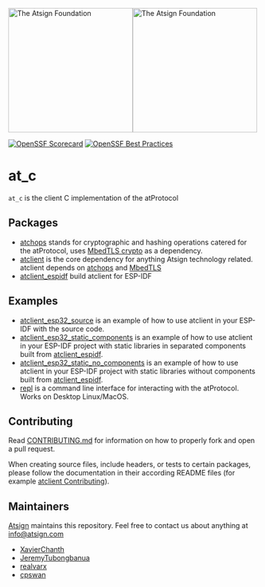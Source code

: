 <a href="https://atsign.com#gh-light-mode-only"><img width=250px src="https://atsign.com/wp-content/uploads/2022/05/atsign-logo-horizontal-color2022.svg#gh-light-mode-only" alt="The Atsign Foundation"></a><a href="https://atsign.com#gh-dark-mode-only"><img width=250px src="https://atsign.com/wp-content/uploads/2023/08/atsign-logo-horizontal-reverse2022-Color.svg#gh-dark-mode-only" alt="The Atsign Foundation"></a>

[![OpenSSF Scorecard](https://api.securityscorecards.dev/projects/github.com/atsign-foundation/at_c/badge)](https://api.securityscorecards.dev/projects/github.com/atsign-foundation/at_c)
[![OpenSSF Best Practices](https://www.bestpractices.dev/projects/8138/badge)](https://www.bestpractices.dev/projects/8138)

# at_c

`at_c` is the client C implementation of the atProtocol

## Packages

- [atchops](./packages/atchops/README.md) stands for cryptographic and hashing operations catered for the atProtocol, uses [MbedTLS crypto](https://github.com/Mbed-TLS/mbedtls) as a dependency.
- [atclient](./packages/atclient/README.md) is the core dependency for anything Atsign technology related. atclient depends on [atchops](./packages/atchops/README.md) and [MbedTLS](https://github.com/Mbed-TLS/mbedtls)
- [atclient_espidf](./packages/atclient_espidf/README.md) build atclient for ESP-IDF

## Examples

- [atclient_esp32_source](./examples/atclient_esp32_source/README.md) is an example of how to use atclient in your ESP-IDF with the source code.
- [atclient_esp32_static_components](./examples/atclient_esp32_static_components/README.md) is an example of how to use atclient in your ESP-IDF project with static libraries in separated components built from [atclient_espidf](./packages/atclient_espidf/README.md).
- [atclient_esp32_static_no_components](./examples/atclient_esp32_static_no_components/) is an example of how to use atclient in your ESP-IDF project with static libraries without components built from [atclient_espidf](./packages/atclient_espidf/README.md).
- [repl](./examples/repl/README.md) is a command line interface for interacting with the atProtocol. Works on Desktop Linux/MacOS.

## Contributing

Read [CONTRIBUTING.md](./CONTRIBUTING.md) for information on how to properly fork and open a pull request.

When creating source files, include headers, or tests to certain packages, please follow the documentation in their according README files (for example [atclient Contributing](./packages/atclient/README.md)).

## Maintainers

[Atsign](https://atsign.com/) maintains this repository. Feel free to contact us about anything at [info@atsign.com](mailto:info@atsign.com)

- [XavierChanth](https://github.com/XavierChanth)
- [JeremyTubongbanua](https://github.com/JeremyTubongbanua)
- [realvarx](https://github.com/realvarx)
- [cpswan](https://github.com/cpswan)
